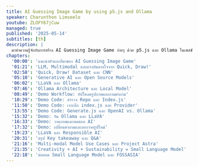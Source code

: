 ```yaml
---
title: AI Guessing Image Game by using p5.js and Ollama
speaker: Charunthon Limseelo
youtube: ZLOFY67jCuw
managed: true
published: '2025-05-14'
subtitles: [th]
description: |
  มาทำความรู้จักกับการสร้าง AI Guessing Image Game ง่ายๆ ด้วย p5.js และ Ollama ในเซสชันนี้ โบ๊ท ชรันธร ลิ้มสีโล Microsoft Learn Student Ambassador และ student tech lead ประเทศไทย จะมาแบ่งปันแรงบันดาลใจจากเกม Quick, Draw! ของ Google พร้อมอธิบายกลไกการทำงานของโปรเจกต์ที่ผสานความสามารถของ p5.js ในการวาดภาพ และ Ollama ซึ่งเปรียบเหมือนเป็น docker สำหรับรันโมเดล LLaVA (Large Language Vision Assistant) แบบ local  โดยไม่ต้องใช้อินเทอร์เน็ต  ตัวอย่างการใช้งานจริงจะแสดงให้เห็นถึงวิธีการวาดภาพ อัปโหลด และให้ LLaVA วิเคราะห์ภาพที่วาด  มาร่วมเรียนรู้และค้นพบความเป็นไปได้ใหม่ๆ ของ small language model ในการสร้างสรรค์แอปพลิเคชันแบบ multimodal ที่น่าสนใจ
chapters:
  '00:00': 'แนะนำตัวและที่มาของ AI Guessing Image Game'
  '01:21': 'LLM, Multimodal และแรงบันดาลใจจาก Quick, Draw!'
  '02:58': 'Quick, Draw! Dataset และ CNN'
  '05:10': 'Generative AI และ Open Source Models'
  '06:02': 'LLaVA และ Ollama'
  '07:46': 'Ollama Architecture และ Local Model'
  '08:49': 'Demo Workflow: อัปโหลดรูปภาพและถามคำถาม'
  '10:29': 'Demo Code: สำรวจ Repo และ Index.js'
  '11:50': 'Demo Code: เจาะลึก index.js และ Provider'
  '13:55': 'Demo Code: Generate.js และ OpenAI vs. Ollama'
  '15:32': 'Demo: รัน Ollama และ LLaVA'
  '16:33': 'Demo: วาดภาพและทดสอบ AI'
  '17:32': 'Demo: เปลี่ยนคำถามและลองวาดรูปใหม่'
  '19:23': 'LLaVA และ Responsible AI'
  '20:31': 'สรุป Key takeaway และ Q&A'
  '21:16': 'Multi-modal Model Use Cases และ Project Astra'
  '21:35': 'Creativity + AI + Sustainability = Small Language Model'
  '22:18': 'ต่อยอด Small Language Model และ FOSSASIA'
---
```


